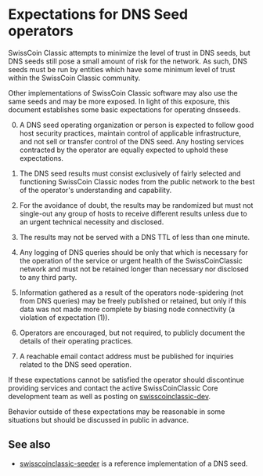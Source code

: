 Expectations for DNS Seed operators
====================================

SwissCoin Classic attempts to minimize the level of trust in DNS seeds,
but DNS seeds still pose a small amount of risk for the network.
As such, DNS seeds must be run by entities which have some minimum
level of trust within the SwissCoin Classic community.

Other implementations of SwissCoin Classic software may also use the same
seeds and may be more exposed. In light of this exposure, this
document establishes some basic expectations for operating dnsseeds.

0. A DNS seed operating organization or person is expected to follow good
host security practices, maintain control of applicable infrastructure,
and not sell or transfer control of the DNS seed. Any hosting services
contracted by the operator are equally expected to uphold these expectations.

1. The DNS seed results must consist exclusively of fairly selected and
functioning SwissCoin Classic nodes from the public network to the best of the
operator's understanding and capability.

2. For the avoidance of doubt, the results may be randomized but must not
single-out any group of hosts to receive different results unless due to an
urgent technical necessity and disclosed.

3. The results may not be served with a DNS TTL of less than one minute.

4. Any logging of DNS queries should be only that which is necessary
for the operation of the service or urgent health of the SwissCoinClassic
network and must not be retained longer than necessary nor disclosed
to any third party.

5. Information gathered as a result of the operators node-spidering
(not from DNS queries) may be freely published or retained, but only
if this data was not made more complete by biasing node connectivity
(a violation of expectation (1)).

6. Operators are encouraged, but not required, to publicly document the
details of their operating practices.

7. A reachable email contact address must be published for inquiries
related to the DNS seed operation.

If these expectations cannot be satisfied the operator should
discontinue providing services and contact the active SwissCoinClassic
Core development team as well as posting on
[swisscoinclassic-dev](https://lists.linuxfoundation.org/mailman/listinfo/swisscoinclassic-dev).

Behavior outside of these expectations may be reasonable in some
situations but should be discussed in public in advance.

See also
----------
- [swisscoinclassic-seeder](https://github.com/sipa/swisscoinclassic-seeder) is a reference implementation of a DNS seed.
